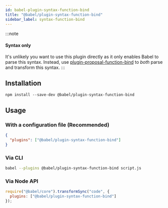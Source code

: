 ```yaml
---
id: babel-plugin-syntax-function-bind
title: "@babel/plugin-syntax-function-bind"
sidebar_label: syntax-function-bind
---
```


:::note
#### Syntax only

It's unlikely you want to use this plugin directly as it only enables Babel to parse this syntax. Instead, use [plugin-proposal-function-bind](plugin-proposal-function-bind.md) to _both_ parse and transform this syntax.
:::

## Installation

```shell npm2yarn
npm install --save-dev @babel/plugin-syntax-function-bind
```

## Usage

### With a configuration file (Recommended)

```json title="babel.config.json"
{
  "plugins": ["@babel/plugin-syntax-function-bind"]
}
```

### Via CLI

```sh title="Shell"
babel --plugins @babel/plugin-syntax-function-bind script.js
```

### Via Node API

```js title="JavaScript"
require("@babel/core").transformSync("code", {
  plugins: ["@babel/plugin-syntax-function-bind"]
});
```

